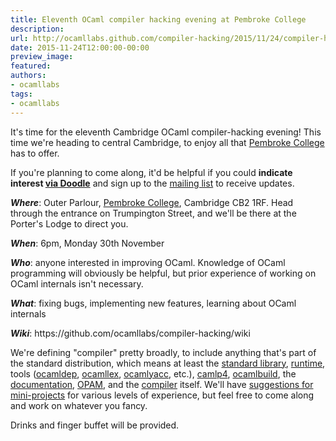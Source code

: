 ```yaml
---
title: Eleventh OCaml compiler hacking evening at Pembroke College
description:
url: http://ocamllabs.github.com/compiler-hacking/2015/11/24/compiler-hacking-at-pembroke
date: 2015-11-24T12:00:00-00:00
preview_image:
featured:
authors:
- ocamllabs
tags:
- ocamllabs
---
```


<p>It's time for the eleventh Cambridge OCaml compiler-hacking evening! This time we're heading to central Cambridge, to enjoy all that <a href="http://www.pem.cam.ac.uk/">Pembroke College</a> has to offer.</p>

<p>If you're planning to come along, it'd be helpful if you could <strong>indicate interest <a href="http://doodle.com/poll/r5u7gzk5qqbq52u4">via Doodle</a></strong> and sign up to the <a href="http://lists.ocaml.org/listinfo/cam-compiler-hacking">mailing list</a> to receive updates.</p>

<p><em><strong>Where</strong></em>: Outer Parlour, <a href="https://www.google.co.uk/maps/place/Pembroke+College/@52.2018741,0.1177328,17z/data=!3m1!4b1!4m2!3m1!1s0x47d870a2a3162b45:0x178705666a5d2498">Pembroke College</a>, Cambridge CB2 1RF. Head through the entrance on Trumpington Street, and we'll be there at the Porter's Lodge to direct you.</p>

<p><em><strong>When</strong></em>: 6pm, Monday 30th November</p>

<p><em><strong>Who</strong></em>: anyone interested in improving OCaml. Knowledge of OCaml programming will obviously be helpful, but prior experience of working on OCaml internals isn't necessary.</p>

<p><em><strong>What</strong></em>: fixing bugs, implementing new features, learning about OCaml internals</p>

<p><em><strong>Wiki</strong></em>: https://github.com/ocamllabs/compiler-hacking/wiki</p>

<p>We're defining &quot;compiler&quot; pretty broadly, to include anything that's part of the standard distribution, which means at least the <a href="https://github.com/ocaml/ocaml/tree/trunk/stdlib">standard library</a>, <a href="https://github.com/ocaml/ocaml/tree/trunk/byterun">run</a><a href="https://github.com/ocaml/ocaml/tree/trunk/asmrun">time</a>, tools (<a href="http://caml.inria.fr/pub/docs/manual-ocaml/depend.html">ocamldep</a>, <a href="https://realworldocaml.org/v1/en/html/parsing-with-ocamllex-and-menhir.html">ocamllex</a>, <a href="http://caml.inria.fr/pub/docs/manual-ocaml-4.00/manual026.html">ocamlyacc</a>, etc.), <a href="https://github.com/ocaml/camlp4">camlp4</a>, <a href="http://caml.inria.fr/pub/docs/manual-ocaml-400/manual032.html">ocamlbuild</a>, the <a href="https://github.com/ocaml/ocaml-manual">documentation</a>, <a href="https://opam.ocaml.org/">OPAM</a>, and the <a href="https://github.com/ocaml/ocaml">compiler</a> itself. We'll have <a href="https://github.com/ocamllabs/compiler-hacking/wiki/Things-to-work-on">suggestions for mini-projects</a> for various levels of experience, but feel free to come along and work on whatever you fancy.</p>

<p>Drinks and finger buffet will be provided.</p>

